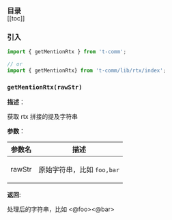<h3 style="margin-bottom: -1rem;">目录</h3>

[[toc]]

<h3>引入</h3>

```ts
import { getMentionRtx } from 't-comm';

// or
import { getMentionRtx} from 't-comm/lib/rtx/index';
```


### `getMentionRtx(rawStr)` 


**描述**：<p>获取 rtx 拼接的提及字符串</p>

**参数**：


| 参数名 | 描述 |
| --- | --- |
| rawStr | <p>原始字符串，比如 <code>foo,bar</code></p> |

**返回**: <p>处理后的字符串，比如 &lt;@foo&gt;&lt;@bar&gt;</p>

